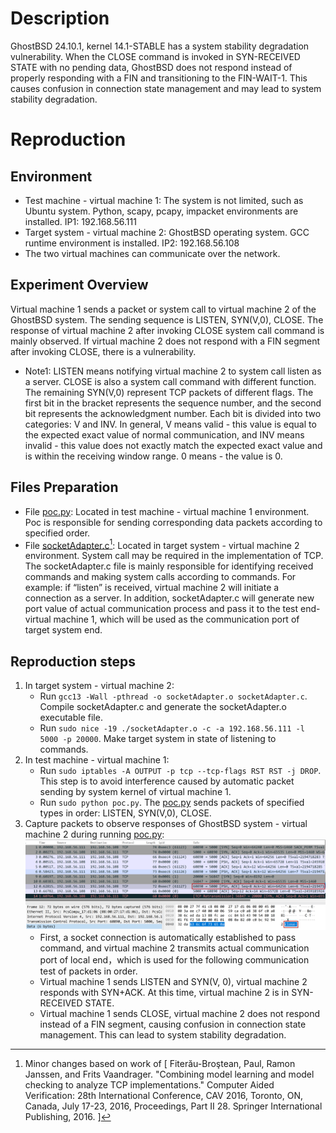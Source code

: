 # Description
GhostBSD 24.10.1, kernel 14.1-STABLE has a system stability degradation vulnerability. When the CLOSE command is invoked in SYN-RECEIVED STATE with no pending data, GhostBSD does not respond instead of properly responding with a FIN and transitioning to the FIN-WAIT-1. This causes confusion in connection state management and may lead to system stability degradation.

# Reproduction
## Environment
* Test machine - virtual machine 1: The system is not limited, such as Ubuntu system. Python, scapy, pcapy, impacket environments are installed. IP1: 192.168.56.111
* Target system - virtual machine 2: GhostBSD operating system. GCC runtime environment is installed. IP2: 192.168.56.108
* The two virtual machines can communicate over the network.

## Experiment Overview
Virtual machine 1 sends a packet or system call to virtual machine 2 of the GhostBSD system. The sending sequence is LISTEN, SYN(V,0), CLOSE. The response of virtual machine 2 after invoking CLOSE system call command is mainly observed. If virtual machine 2 does not respond with a FIN segment after invoking CLOSE, there is a vulnerability. 
* Note1: LISTEN means notifying virtual machine 2 to system call listen as a server. CLOSE is also a system call command with different function. The remaining SYN(V,0) represent TCP packets of different flags. The first bit in the bracket represents the sequence number, and the second bit represents the acknowledgment number. Each bit is divided into two categories: V and INV. ​​In general​​, V means valid - this value is equal to the expected exact value of normal communication, and INV means invalid - this value does not exactly match the expected exact value and is within the receiving window range. 0 means - the value is 0.

## Files Preparation
* File [poc.py](https://github.com/zq-star/TCP-Vuln-Report/blob/master/GhostBSD-24.10.1/tcp-close-system-call-in-syn-received/poc.py): Located in test machine - virtual machine 1 environment. Poc is responsible for sending corresponding data packets according to specified order. 
* File [socketAdapter.c](https://github.com/zq-star/TCP-Vuln-Report/blob/master/GhostBSD-24.10.1/SutAdapter/socketAdapter.c)[^socketAdapterCode]: Located in target system - virtual machine 2 environment. System call may be required in the implementation of TCP. The socketAdapter.c file is mainly responsible for identifying received commands and making system calls according to commands. For example: if “listen” is received, virtual machine 2 will initiate a connection as a server. In addition, socketAdapter.c will generate new port value of actual communication process and pass it to the test end-virtual machine 1, which will be used as the communication port of target system end.

## Reproduction steps
1. In target system - virtual machine 2:
   * Run `gcc13 -Wall -pthread -o socketAdapter.o socketAdapter.c`. Compile socketAdapter.c and generate the socketAdapter.o executable file. 
   * Run `sudo nice -19 ./socketAdapter.o -c -a 192.168.56.111 -l 5000 -p 20000`. Make target system in state of listening to commands.
2. In test machine - virtual machine 1:
   * Run `sudo iptables -A OUTPUT -p tcp --tcp-flags RST RST -j DROP`. This step is to avoid interference caused by automatic packet sending by system kernel of virtual machine 1.
   * Run `sudo python poc.py`. The [poc.py](https://github.com/zq-star/TCP-Vuln-Report/blob/master/GhostBSD-24.10.1/tcp-close-system-call-in-syn-received/poc.py) sends packets of specified types in order: LISTEN, SYN(V,0), CLOSE.
3. Capture packets to observe responses of GhostBSD system - virtual machine 2 during running [poc.py](https://github.com/zq-star/TCP-Vuln-Report/blob/master/GhostBSD-24.10.1/tcp-close-system-call-in-syn-received/poc.py):
![packets](https://github.com/zq-star/TCP-Vuln-Report/blob/master/GhostBSD-24.10.1/pictures/tcp-close-system-call-in-syn-received.png)
   * First, a socket connection is automatically established to pass command, and virtual machine 2 transmits actual communication port of local end，which is used for the following communication test of packets in order.
   * Virtual machine 1 sends LISTEN and SYN(V, 0), virtual machine 2 responds with SYN+ACK. At this time, virtual machine 2 is in SYN-RECEIVED STATE.
   * Virtual machine 1 sends CLOSE, virtual machine 2 does not respond instead of a FIN segment, causing confusion in connection state management. This can lead to system stability degradation.
  
[^socketAdapterCode]: Minor changes based on work of [ Fiterău-Broştean, Paul, Ramon Janssen, and Frits Vaandrager. "Combining model learning and model checking to analyze TCP implementations." Computer Aided Verification: 28th International Conference, CAV 2016, Toronto, ON, Canada, July 17-23, 2016, Proceedings, Part II 28. Springer International Publishing, 2016. ]





